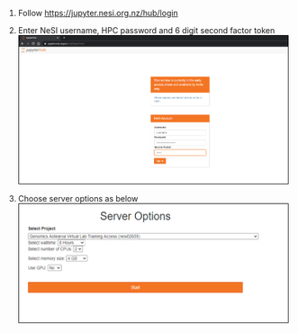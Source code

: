 1. Follow https://jupyter.nesi.org.nz/hub/login
2. <p>Enter NeSI username, HPC password and 6 digit second factor token<br><img src="../img/Login_jupyterhubNeSI.png" alt="drawing" width="700"/></p>
3. <p>Choose server options as below<br><img src="../img/ServerOptions_jupyterhubNeSI.png" alt="drawing" width="700"/></p>
